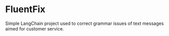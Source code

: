 # FluentFix
Simple LangChain project used to correct grammar issues of text messages aimed for customer service.
